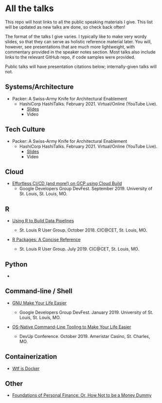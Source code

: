 All the talks
=============

This repo will host links to all the public speaking materials I give. This
list will be updated as new talks are done, so check back often!

The format of the talks I give varies. I typically like to make very wordy
slides, so that they can serve as holistic reference material later. You will,
however, see presentations that are much more lightweight, with commentary
provided in the speaker notes section. Most talks also include links to the
relevant GitHub repo, if code samples were provided.

Public talks will have presentation citations below; internally-given talks
will not.

Systems/Architecture
--------------------

- Packer: A Swiss-Army Knife for Architectural Enablement
    - HashiCorp HashiTalks. February 2021. Virtual/Online (YouTube Live).
        - [Slides](https://docs.google.com/presentation/d/10peaR09nS8101EiPlHUw425uZzg_hNvduWGKXt2Iksk/edit?usp=sharing)
        - Video

Tech Culture
------------

- Packer: A Swiss-Army Knife for Architectural Enablement
    - HashiCorp HashiTalks. February 2021. Virtual/Online (YouTube Live).
        - [Slides](https://docs.google.com/presentation/d/10peaR09nS8101EiPlHUw425uZzg_hNvduWGKXt2Iksk/edit?usp=sharing)
        - Video

Cloud
-----

- [Effortless CI/CD (and more!) on GCP using Cloud Build](https://docs.google.com/presentation/d/17RrlrgjjyF3RMFPMHuNwrz62c4UZ_nNjXUWXpcoky84/edit?usp=sharing)
    - Google Developers Group DevFest. September 2019. University of St. Louis, St. Louis, MO.

R
---

- [Using R to Build Data Pipelines](https://docs.google.com/presentation/d/1E94DBeyrVbS0L1gEjgi8UwGiA0Hla91jjpWb4CI1L_8/edit?usp=sharing)
    - St. Louis R User Group. October 2018. CIC@CET, St. Louis, MO.

- [R Packages: A Concise Reference](https://docs.google.com/presentation/d/1Y6KmN16cZoBc28FBvph4r-BJiJl1APIW9vLxrrq6Nj8/edit?usp=sharing)
    - St. Louis R User Group. July 2019. CIC@CET, St. Louis, MO.

Python
------

- 

Command-line / Shell
--------------------

- [GNU Make Your Life Easier](https://docs.google.com/presentation/d/1MvAzXDSBHXC4DIwSOPNIO3Hs3mbfVqgLxYjtG-9_1lA/edit?usp=sharing)
    - Google Developers Group DevFest. January 2019. University of St. Louis, St. Louis, MO.

- [OS-Native Command-Line Tooling to Make Your Life Easier](https://docs.google.com/presentation/d/1sla7hVAgWcHsfwp4HkgEG9XoyliAN61_y4xiPO3y5S0/edit?usp=sharing)
    - DevUp Conference. October 2019. Ameristar Casino, St. Charles, MO.

Containerization
----------------

- [Wtf is Docker](https://docs.google.com/presentation/d/1j5jyouWdkncGc15aM1LeklVP2DKgoCO19UvoU8Ds_1g/edit?usp=sharing)

Other
-----

- [Foundations of Personal Finance: Or, How Not to be a Money Dummy](https://docs.google.com/presentation/d/1xDVWqpCf8r17-jjq9bIJRZtBQvPZWFAwB7unrtrz7sI/edit?usp=sharing)
